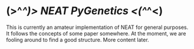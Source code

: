 (>^_^)> NEAT PyGenetics <(^_^<)
================


This is currently an amateur implementation of NEAT for general purposes.
It follows the concepts of some paper somewhere.
At the moment, we are fooling around to find a good structure. More content
later.

